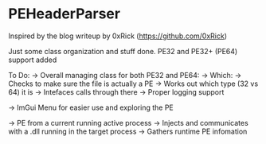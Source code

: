 # PEHeaderParser
Inspired by the blog writeup by 0xRick (https://github.com/0xRick)

Just some class organization and stuff done.
PE32 and PE32+ (PE64) support added

To Do:
-> Overall managing class for both PE32 and PE64:
-> Which:
  -> Checks to make sure the file is actually a PE
  -> Works out which type (32 vs 64) it is
  -> Intefaces calls through there
  -> Proper logging support

-> ImGui Menu for easier use and exploring the PE

-> PE from a current running active process
  -> Injects and communicates with a .dll running in the target process
  -> Gathers runtime PE infomation
